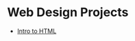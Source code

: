 # Web Design Projects

<ul>
<li><a href="Alexander_Hamilton/index.html" target=" _blank"> Intro to HTML</a></li>

<ul>